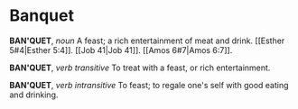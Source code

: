 # Banquet

**BAN'QUET**, _noun_ A feast; a rich entertainment of meat and drink. [[Esther 5#4|Esther 5:4]]. [[Job 41|Job 41]]. [[Amos 6#7|Amos 6:7]].

**BAN'QUET**, _verb transitive_ To treat with a feast, or rich entertainment.

**BAN'QUET**, _verb intransitive_ To feast; to regale one's self with good eating and drinking.